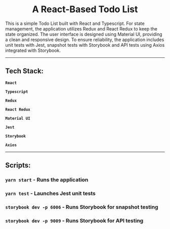 <h1 align="center">A React-Based Todo List</h1>

This is a simple Todo List built with React and Typescript. For state management, the application utilizes Redux and React Redux to keep the state organized. The user interface is designed using Material UI, providing a clean and responsive design. To ensure reliability, the application includes unit tests with Jest, snapshot tests with Storybook and API tests using Axios integrated with Storybook.

<hr>

<h2>Tech Stack:</h3>

**`React`**

**`Typescript`**

**`Redux`**

**`React Redux`**

**`Material UI`**

**`Jest`**

**`Storybook`**

**`Axios`**

<hr>

<h2>Scripts:</h3>

### `yarn start` **- Runs the application**

### `yarn test` **- Launches Jest unit tests**

### `storybook dev -p 6006` **- Runs Storybook for snapshot testing**

### `storybook dev -p 9009` **- Runs Storybook for API testing**